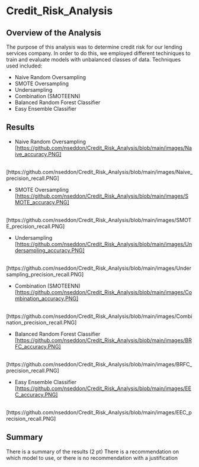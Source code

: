 # Credit_Risk_Analysis

## Overview of the Analysis

The purpose of this analysis was to determine credit risk for our lending services company.  In order to do this, we employed different techiniques to train and evaluate models with unbalanced classes of data.  Techniques used included:

-  Naive Random Oversampling
-  SMOTE Oversampling
-  Undersampling
-  Combination (SMOTEENN)
-  Balanced Random Forest Classifier
-  Easy Ensemble Classifier

## Results

-  Naive Random Oversampling
[https://github.com/nseddon/Credit_Risk_Analysis/blob/main/images/Naive_accuracy.PNG]
<br>
[https://github.com/nseddon/Credit_Risk_Analysis/blob/main/images/Naive_precision_recall.PNG]
<br>

-  SMOTE Oversampling
[https://github.com/nseddon/Credit_Risk_Analysis/blob/main/images/SMOTE_accuracy.PNG]
<br>
[https://github.com/nseddon/Credit_Risk_Analysis/blob/main/images/SMOTE_precision_recall.PNG]
<br>

-  Undersampling
[https://github.com/nseddon/Credit_Risk_Analysis/blob/main/images/Undersampling_accuracy.PNG]
<br>
[https://github.com/nseddon/Credit_Risk_Analysis/blob/main/images/Undersampling_precision_recall.PNG]
<br>

-  Combination (SMOTEENN)
[https://github.com/nseddon/Credit_Risk_Analysis/blob/main/images/Combination_accuracy.PNG]
<br>
[https://github.com/nseddon/Credit_Risk_Analysis/blob/main/images/Combination_precision_recall.PNG]
<br>

-  Balanced Random Forest Classifier
[https://github.com/nseddon/Credit_Risk_Analysis/blob/main/images/BRFC_accuracy.PNG]
<br>
[https://github.com/nseddon/Credit_Risk_Analysis/blob/main/images/BRFC_precision_recall.PNG]
<br>

-  Easy Ensemble Classifier
[https://github.com/nseddon/Credit_Risk_Analysis/blob/main/images/EEC_accuracy.PNG]
<br>
[https://github.com/nseddon/Credit_Risk_Analysis/blob/main/images/EEC_precision_recall.PNG]
<br>

## Summary

There is a summary of the results (2 pt)
There is a recommendation on which model to use, or there is no recommendation with a justification
